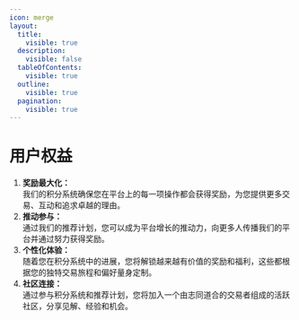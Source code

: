 ```yaml
---
icon: merge
layout:
  title:
    visible: true
  description:
    visible: false
  tableOfContents:
    visible: true
  outline:
    visible: true
  pagination:
    visible: true
---
```


# 用户权益

1. **奖励最大化：**\
   我们的积分系统确保您在平台上的每一项操作都会获得奖励，为您提供更多交易、互动和追求卓越的理由。
2. **推动参与：**\
   通过我们的推荐计划，您可以成为平台增长的推动力，向更多人传播我们的平台并通过努力获得奖励。
3. **个性化体验：**\
   随着您在积分系统中的进展，您将解锁越来越有价值的奖励和福利，这些都根据您的独特交易旅程和偏好量身定制。
4. **社区连接：**\
   通过参与积分系统和推荐计划，您将加入一个由志同道合的交易者组成的活跃社区，分享见解、经验和机会。
